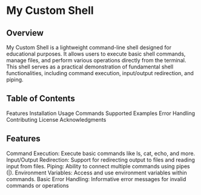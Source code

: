 # My Custom Shell
## Overview
My Custom Shell is a lightweight command-line shell designed for educational purposes. It allows users to execute basic shell commands, manage files, and perform various operations directly from the terminal. This shell serves as a practical demonstration of fundamental shell functionalities, including command execution, input/output redirection, and piping.

## Table of Contents
Features
Installation
Usage
Commands Supported
Examples
Error Handling
Contributing
License
Acknowledgments
## Features
Command Execution: Execute basic commands like ls, cat, echo, and more.
Input/Output Redirection: Support for redirecting output to files and reading input from files.
Piping: Ability to connect multiple commands using pipes (|).
Environment Variables: Access and use environment variables within commands.
Basic Error Handling: Informative error messages for invalid commands or operations